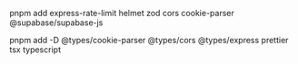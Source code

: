 pnpm add express-rate-limit helmet zod cors cookie-parser @supabase/supabase-js

pnpm add -D @types/cookie-parser @types/cors @types/express prettier tsx typescript
